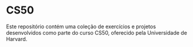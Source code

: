 # CS50
Este repositório contém uma coleção de exercícios e projetos desenvolvidos como parte do curso CS50, oferecido pela Universidade de Harvard.
